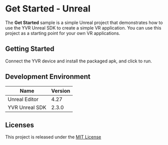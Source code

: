 # Get Started - Unreal
The **Get Started** sample is a simple Unreal project that demonstrates how to use the YVR Unreal SDK to create a simple VR application. You can use this project as a starting point for your own VR applications.

## Getting Started

Connect the YVR device and install the packaged apk, and click to run.

## Development Environment
| **Name** | **Version** |
| ----  |  ----      |
| Unreal Editor | 4.27 |
| YVR Unreal SDK | 2.3.0 |

## Licenses
This project is released under the [MIT License](https://github.com/YVRDeveloper/GetStarted-Unreal/blob/main/LICENSE)